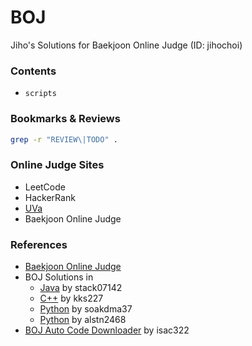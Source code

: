 # BOJ
Jiho's Solutions for Baekjoon Online Judge (ID: jihochoi)


### Contents
- ```scripts```


### Bookmarks & Reviews
```bash
grep -r "REVIEW\|TODO" .
```

### Online Judge Sites
- LeetCode
- HackerRank
- [UVa](https://uva.onlinejudge.org/)
- Baekjoon Online Judge


### References
- [Baekjoon Online Judge](https://www.acmicpc.net)
- BOJ Solutions in
    - [Java](https://github.com/stack07142/BOJ) by stack07142
    - [C++](https://github.com/kks227/BOJ) by kks227
    - [Python](https://github.com/soakdma37/BOJ) by soakdma37
    - [Python](https://github.com/alstn2468/BaekJoon_Online_Judge) by alstn2468
- [BOJ Auto Code Downloader](https://github.com/isac322/BOJ-auto_code_downloader) by isac322
